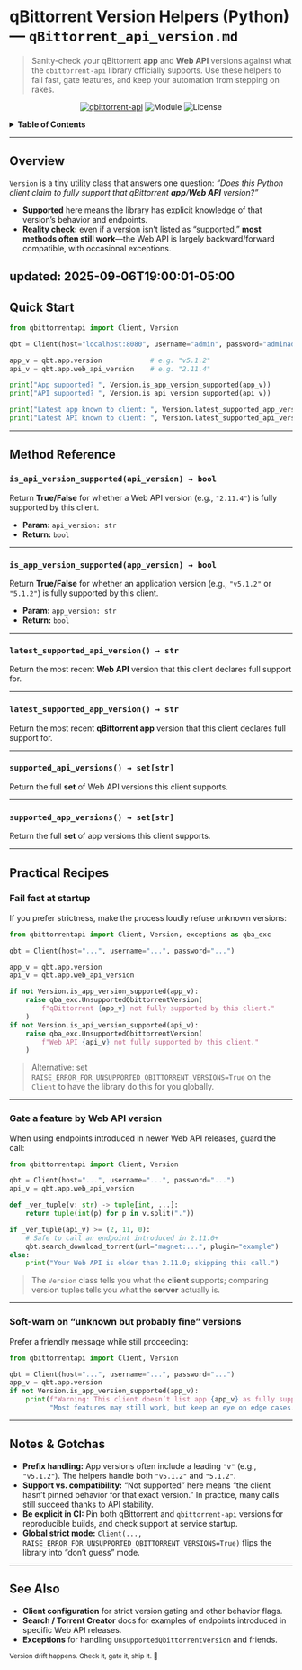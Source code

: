 # qBittorrent Version Helpers (Python) — `qBittorrent_api_version.md`

> Sanity-check your qBittorrent **app** and **Web API** versions against what the `qbittorrent-api` library officially supports. Use these helpers to fail fast, gate features, and keep your automation from stepping on rakes.

<p align="center">
  <a href="https://pypi.org/project/qbittorrent-api/"><img alt="qbittorrent-api" src="https://img.shields.io/pypi/v/qbittorrent-api.svg"></a>
  <img alt="Module" src="https://img.shields.io/badge/API-Version-blue">
  <img alt="License" src="https://img.shields.io/badge/license-MIT-green">
</p>

<details>
<summary><strong>Table of Contents</strong></summary>

* [Overview](#overview)
* [Quick Start](#quick-start)
* [Method Reference](#method-reference)

  * [`is_api_version_supported(api_version) → bool`](#is_api_version_supportedapi_version--bool)
  * [`is_app_version_supported(app_version) → bool`](#is_app_version_supportedapp_version--bool)
  * [`latest_supported_api_version() → str`](#latest_supported_api_version--str)
  * [`latest_supported_app_version() → str`](#latest_supported_app_version--str)
  * [`supported_api_versions() → set[str]`](#supported_api_versions--setstr)
  * [`supported_app_versions() → set[str]`](#supported_app_versions--setstr)
* [Practical Recipes](#practical-recipes)

  * [Fail fast at startup](#fail-fast-at-startup)
  * [Gate a feature by Web API version](#gate-a-feature-by-web-api-version)
  * [Soft-warn on “unknown but probably fine” versions](#soft-warn-on-unknown-but-probably-fine-versions)
* [Notes & Gotchas](#notes--gotchas)
* [See Also](#see-also)

</details>

---

## Overview

`Version` is a tiny utility class that answers one question: *“Does this Python client claim to fully support that qBittorrent **app**/**Web API** version?”*

* **Supported** here means the library has explicit knowledge of that version’s behavior and endpoints.
* **Reality check:** even if a version isn’t listed as “supported,” **most methods often still work**—the Web API is largely backward/forward compatible, with occasional exceptions.

updated: 2025-09-06T19:00:01-05:00
---

## Quick Start

```python
from qbittorrentapi import Client, Version

qbt = Client(host="localhost:8080", username="admin", password="adminadmin")

app_v = qbt.app.version            # e.g. "v5.1.2"
api_v = qbt.app.web_api_version    # e.g. "2.11.4"

print("App supported? ", Version.is_app_version_supported(app_v))
print("API supported? ", Version.is_api_version_supported(api_v))

print("Latest app known to client: ", Version.latest_supported_app_version())
print("Latest API known to client: ", Version.latest_supported_api_version())
```

---

## Method Reference

### `is_api_version_supported(api_version) → bool`

Return **True/False** for whether a Web API version (e.g., `"2.11.4"`) is fully supported by this client.

* **Param:** `api_version: str`
* **Return:** `bool`

---

### `is_app_version_supported(app_version) → bool`

Return **True/False** for whether an application version (e.g., `"v5.1.2"` or `"5.1.2"`) is fully supported by this client.

* **Param:** `app_version: str`
* **Return:** `bool`

---

### `latest_supported_api_version() → str`

Return the most recent **Web API** version that this client declares full support for.

---

### `latest_supported_app_version() → str`

Return the most recent **qBittorrent app** version that this client declares full support for.

---

### `supported_api_versions() → set[str]`

Return the full **set** of Web API versions this client supports.

---

### `supported_app_versions() → set[str]`

Return the full **set** of app versions this client supports.

---

## Practical Recipes

### Fail fast at startup

If you prefer strictness, make the process loudly refuse unknown versions:

```python
from qbittorrentapi import Client, Version, exceptions as qba_exc

qbt = Client(host="...", username="...", password="...")

app_v = qbt.app.version
api_v = qbt.app.web_api_version

if not Version.is_app_version_supported(app_v):
    raise qba_exc.UnsupportedQbittorrentVersion(
        f"qBittorrent {app_v} not fully supported by this client."
    )
if not Version.is_api_version_supported(api_v):
    raise qba_exc.UnsupportedQbittorrentVersion(
        f"Web API {api_v} not fully supported by this client."
    )
```

> Alternative: set `RAISE_ERROR_FOR_UNSUPPORTED_QBITTORRENT_VERSIONS=True` on the `Client` to have the library do this for you globally.

---

### Gate a feature by Web API version

When using endpoints introduced in newer Web API releases, guard the call:

```python
from qbittorrentapi import Client, Version

qbt = Client(host="...", username="...", password="...")
api_v = qbt.app.web_api_version

def _ver_tuple(v: str) -> tuple[int, ...]:
    return tuple(int(p) for p in v.split("."))

if _ver_tuple(api_v) >= (2, 11, 0):
    # Safe to call an endpoint introduced in 2.11.0+
    qbt.search_download_torrent(url="magnet:...", plugin="example")
else:
    print("Your Web API is older than 2.11.0; skipping this call.")
```

> The `Version` class tells you what the **client** supports; comparing version tuples tells you what the **server** actually is.

---

### Soft-warn on “unknown but probably fine” versions

Prefer a friendly message while still proceeding:

```python
from qbittorrentapi import Client, Version

qbt = Client(host="...", username="...", password="...")
app_v = qbt.app.version
if not Version.is_app_version_supported(app_v):
    print(f"Warning: This client doesn’t list app {app_v} as fully supported. "
          "Most features may still work, but keep an eye on edge cases.")
```

---

## Notes & Gotchas

* **Prefix handling:** App versions often include a leading `"v"` (e.g., `"v5.1.2"`). The helpers handle both `"v5.1.2"` and `"5.1.2"`.
* **Support vs. compatibility:** “Not supported” here means “the client hasn’t pinned behavior for that exact version.” In practice, many calls still succeed thanks to API stability.
* **Be explicit in CI:** Pin both qBittorrent and `qbittorrent-api` versions for reproducible builds, and check support at service startup.
* **Global strict mode:** `Client(..., RAISE_ERROR_FOR_UNSUPPORTED_QBITTORRENT_VERSIONS=True)` flips the library into “don’t guess” mode.

---

## See Also

* **Client configuration** for strict version gating and other behavior flags.
* **Search / Torrent Creator** docs for examples of endpoints introduced in specific Web API releases.
* **Exceptions** for handling `UnsupportedQbittorrentVersion` and friends.

<sub>Version drift happens. Check it, gate it, ship it. 🚀</sub>
